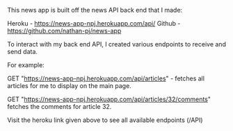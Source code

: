This news app is built off the news API back end that I made:

Heroku - https://news-app-npj.herokuapp.com/api/
Github - https://github.com/nathan-pj/news-app

To interact with my back end API, I created various endpoints to receive and send data.

For example:

GET "https://news-app-npj.herokuapp.com/api/articles" - fetches all articles for me to display on the main page.

GET "https://news-app-npj.herokuapp.com/api/articles/32/comments" fetches the comments for article 32.

Visit the heroku link given above to see all available endpoints (/API)
